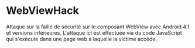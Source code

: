 # WebViewHack
Attaque sur la faille de sécurité sur le composant WebView avec Android 4.1 et versions inférieures. L'attaque ici est effectuée via du code JavaScript qui s'exécute dans une page web à laquelle la victime accède.
